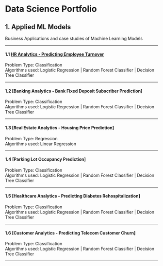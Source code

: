 # Data Science Portfolio


## 1. Applied ML Models
Business Applications and case studies of Machine Learning Models
<hr>

#### 1.1 [HR Analytics - Predicting Employee Turnover](https://github.com/ankurdhamija83/Data-Science-Portfolio/blob/master/Applied-ML-Models/HR-Analytics/HR-Analytics-Predicting%20Employee%20Turnover.ipynb)
Problem Type: Classification<br> 
Algorithms used: Logistic Regression | Random Forest Classifier | Decision Tree Classifier
<hr>

#### 1.2 [Banking Analytics - Bank Fixed Deposit Subscriber Prediction]
Problem Type: Classification<br>
Algorithms used: Logistic Regression | Random Forest Classifier | Decision Tree Classifier
<hr>

#### 1.3 [Real Estate Analytics - Housing Price Prediction]
Problem Type: Regression<br>
Algorithms used: Linear Regression
<hr>

#### 1.4 [Parking Lot Occupancy Prediction]
Problem Type: Classification<br>
Algorithms used: Logistic Regression | Random Forest Classifier | Decision Tree Classifier
<hr>

#### 1.5 [Healthcare Analytics - Predicting Diabetes Rehospitalization]
Problem Type: Classification<br>
Algorithms used: Logistic Regression | Random Forest Classifier | Decision Tree Classifier
<hr>

#### 1.6 [Customer Analytics - Predicting Telecom Customer Churn]
Problem Type: Classification<br>
Algorithms used: Logistic Regression | Random Forest Classifier | Decision Tree Classifier
<hr>



